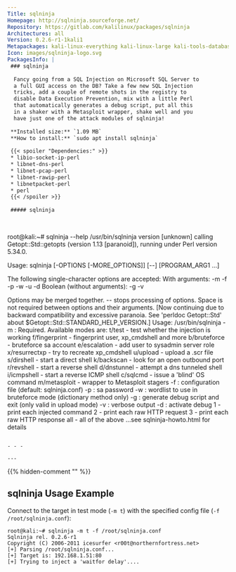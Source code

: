 ```yaml
---
Title: sqlninja
Homepage: http://sqlninja.sourceforge.net/
Repository: https://gitlab.com/kalilinux/packages/sqlninja
Architectures: all
Version: 0.2.6-r1-1kali1
Metapackages: kali-linux-everything kali-linux-large kali-tools-database kali-tools-web 
Icon: images/sqlninja-logo.svg
PackagesInfo: |
 ### sqlninja
 
  Fancy going from a SQL Injection on Microsoft SQL Server to
  a full GUI access on the DB? Take a few new SQL Injection
  tricks, add a couple of remote shots in the registry to
  disable Data Execution Prevention, mix with a little Perl
  that automatically generates a debug script, put all this
  in a shaker with a Metasploit wrapper, shake well and you
  have just one of the attack modules of sqlninja!
 
 **Installed size:** `1.09 MB`  
 **How to install:** `sudo apt install sqlninja`  
 
 {{< spoiler "Dependencies:" >}}
 * libio-socket-ip-perl
 * libnet-dns-perl
 * libnet-pcap-perl
 * libnet-rawip-perl
 * libnetpacket-perl
 * perl
 {{< /spoiler >}}
 
 ##### sqlninja
 
 
 ```
 root@kali:~# sqlninja --help
 /usr/bin/sqlninja version [unknown] calling Getopt::Std::getopts (version 1.13 [paranoid]),
 running under Perl version 5.34.0.
 
 Usage: sqlninja [-OPTIONS [-MORE_OPTIONS]] [--] [PROGRAM_ARG1 ...]
 
 The following single-character options are accepted:
 	With arguments: -m -f -p -w -u -d
 	Boolean (without arguments): -g -v
 
 Options may be merged together.  -- stops processing of options.
 Space is not required between options and their arguments.
   [Now continuing due to backward compatibility and excessive paranoia.
    See 'perldoc Getopt::Std' about $Getopt::Std::STANDARD_HELP_VERSION.]
 Usage: /usr/bin/sqlninja
 	-m <mode> : Required. Available modes are:
 	    t/test - test whether the injection is working
 	    f/fingerprint - fingerprint user, xp_cmdshell and more
 	    b/bruteforce - bruteforce sa account
 	    e/escalation - add user to sysadmin server role
 	    x/resurrectxp - try to recreate xp_cmdshell
 	    u/upload - upload a .scr file
 	    s/dirshell - start a direct shell
 	    k/backscan - look for an open outbound port
 	    r/revshell - start a reverse shell
 	    d/dnstunnel - attempt a dns tunneled shell
 	    i/icmpshell - start a reverse ICMP shell
 	    c/sqlcmd - issue a 'blind' OS command
 	    m/metasploit - wrapper to Metasploit stagers
 	-f <file> : configuration file (default: sqlninja.conf)
 	-p <password> : sa password
 	-w <wordlist> : wordlist to use in bruteforce mode (dictionary method
 	                only)
 	-g : generate debug script and exit (only valid in upload mode)
 	-v : verbose output
 	-d <mode> : activate debug
 	    1 - print each injected command
 	    2 - print each raw HTTP request
 	    3 - print each raw HTTP response
 	    all - all of the above
 	...see sqlninja-howto.html for details
 	 
 ```
 
 - - -
 
---
```

{{% hidden-comment "<!--Do not edit anything above this line-->" %}}

## sqlninja Usage Example

Connect to the target in test mode (`-m t`) with the specified config file (`-f /root/sqlninja.conf`):

```
root@kali:~# sqlninja -m t -f /root/sqlninja.conf
Sqlninja rel. 0.2.6-r1
Copyright (C) 2006-2011 icesurfer <r00t@northernfortress.net>
[+] Parsing /root/sqlninja.conf...
[+] Target is: 192.168.1.51:80
[+] Trying to inject a 'waitfor delay'....
```
